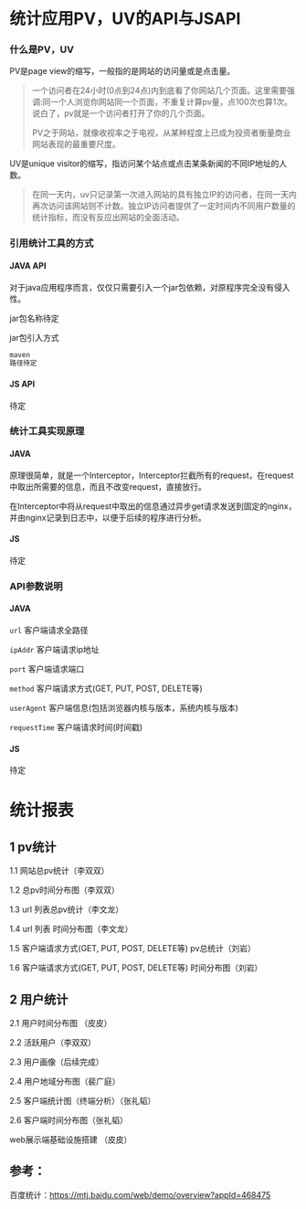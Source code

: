 # 统计应用PV，UV的API与JSAPI

### 什么是PV，UV

PV是page view的缩写，一般指的是网站的访问量或是点击量。

> 一个访问者在24小时(0点到24点)内到底看了你网站几个页面。这里需要强调:同一个人浏览你网站同一个页面，不重复计算pv量，点100次也算1次。说白了，pv就是一个访问者打开了你的几个页面。
>
> PV之于网站，就像收视率之于电视，从某种程度上已成为投资者衡量商业网站表现的最重要尺度。

UV是unique visitor的缩写，指访问某个站点或点击某条新闻的不同IP地址的人数。

> 在同一天内，uv只记录第一次进入网站的具有独立IP的访问者，在同一天内再次访问该网站则不计数。独立IP访问者提供了一定时间内不同用户数量的统计指标，而没有反应出网站的全面活动。

### 引用统计工具的方式

#### JAVA API

对于java应用程序而言，仅仅只需要引入一个jar包依赖，对原程序完全没有侵入性。

jar包名称待定

jar包引入方式

```xml
maven
路径待定
```

#### JS API

待定

### 统计工具实现原理

#### JAVA

原理很简单，就是一个Interceptor，Interceptor拦截所有的request，在request中取出所需要的信息，而且不改变request，直接放行。

在Interceptor中将从request中取出的信息通过异步get请求发送到固定的nginx，并由nginx记录到日志中，以便于后续的程序进行分析。

#### JS

待定

### API参数说明

#### JAVA

`url` 客户端请求全路径

`ipAddr` 客户端请求ip地址

`port` 客户端请求端口

`method` 客户端请求方式(GET, PUT, POST, DELETE等)

`userAgent` 客户端信息(包括浏览器内核与版本，系统内核与版本)

`requestTime` 客户端请求时间(时间戳)

#### JS

待定







# 统计报表

## 1 pv统计

1.1 网站总pv统计（李双双）

1.2 总pv时间分布图（李双双）

1.3 url 列表总pv统计（李文龙）

1.4 url 列表 时间分布图（李文龙）

1.5 客户端请求方式(GET, PUT, POST, DELETE等) pv总统计（刘岩）

1.6  客户端请求方式(GET, PUT, POST, DELETE等) 时间分布图（刘岩）

## 2 用户统计

2.1 用户时间分布图 （皮皮）

2.2 活跃用户（李双双）

2.3 用户画像（后续完成）

2.4  用户地域分布图（裴广庭）

2.5  客户端统计图（终端分析）（张礼韬）

2.6  客户端时间分布图（张礼韬）

web展示端基础设施搭建 （皮皮）



## 参考：

百度统计：https://mtj.baidu.com/web/demo/overview?appId=468475



